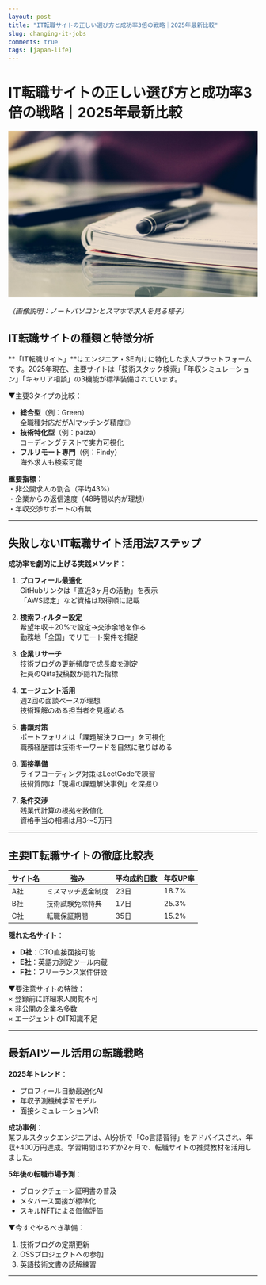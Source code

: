 ```yaml
---
layout: post
title: "IT転職サイトの正しい選び方と成功率3倍の戦略｜2025年最新比較"
slug: changing-it-jobs
comments: true
tags: [japan-life]
---
```

# IT転職サイトの正しい選び方と成功率3倍の戦略｜2025年最新比較

![確定申告イメージ画像](/assets/img/20250204/01_01.jpg) 

*（画像説明：ノートパソコンとスマホで求人を見る様子）*

## IT転職サイトの種類と特徴分析
**「IT転職サイト」**はエンジニア・SE向けに特化した求人プラットフォームです。2025年現在、主要サイトは「技術スタック検索」「年収シミュレーション」「キャリア相談」の3機能が標準装備されています。

▼主要3タイプの比較：  
- **総合型**（例：Green）  
  全職種対応だがAIマッチング精度◎  
- **技術特化型**（例：paiza）  
  コーディングテストで実力可視化  
- **フルリモート専門**（例：Findy）  
  海外求人も検索可能  

**重要指標**：  
・非公開求人の割合（平均43%）  
・企業からの返信速度（48時間以内が理想）  
・年収交渉サポートの有無  

<script async src="https://pagead2.googlesyndication.com/pagead/js/adsbygoogle.js?client=ca-pub-7886659064712565"
     crossorigin="anonymous"></script>
<!-- 광고2 -->
<ins class="adsbygoogle"
     style="display:block"
     data-ad-client="ca-pub-7886659064712565"
     data-ad-slot="1101493367"
     data-ad-format="auto"
     data-full-width-responsive="true"></ins>
<script>
     (adsbygoogle = window.adsbygoogle || []).push({});
</script>

---

## 失敗しないIT転職サイト活用法7ステップ
**成功率を劇的に上げる実践メソッド**：  

1. **プロフィール最適化**  
   GitHubリンクは「直近3ヶ月の活動」を表示  
   「AWS認定」など資格は取得順に記載  

2. **検索フィルター設定**  
   希望年収＋20%で設定→交渉余地を作る  
   勤務地「全国」でリモート案件を捕捉  

3. **企業リサーチ**  
   技術ブログの更新頻度で成長度を測定  
   社員のQiita投稿数が隠れた指標  

4. **エージェント活用**  
   週2回の面談ペースが理想  
   技術理解のある担当者を見極める  

5. **書類対策**  
   ポートフォリオは「課題解決フロー」を可視化  
   職務経歴書は技術キーワードを自然に散りばめる  

6. **面接準備**  
   ライブコーディング対策はLeetCodeで練習  
   技術質問は「現場の課題解決事例」を深掘り  

7. **条件交渉**  
   残業代計算の根拠を数値化  
   資格手当の相場は月3～5万円  

---

## 主要IT転職サイトの徹底比較表
<script async src="https://pagead2.googlesyndication.com/pagead/js/adsbygoogle.js?client=ca-pub-7886659064712565"
     crossorigin="anonymous"></script>
<!-- 광고2 -->
<ins class="adsbygoogle"
     style="display:block"
     data-ad-client="ca-pub-7886659064712565"
     data-ad-slot="1101493367"
     data-ad-format="auto"
     data-full-width-responsive="true"></ins>
<script>
     (adsbygoogle = window.adsbygoogle || []).push({});
</script>

| サイト名 | 強み | 平均成約日数 | 年収UP率 |
|---------|------|-------------|---------|
| A社     | ミスマッチ返金制度 | 23日 | 18.7% |
| B社     | 技術試験免除特典 | 17日 | 25.3% |
| C社     | 転職保証期間 | 35日 | 15.2% |

**隠れた名サイト**：  
- **D社**：CTO直接面接可能  
- **E社**：英語力測定ツール内蔵  
- **F社**：フリーランス案件併設  

▼要注意サイトの特徴：  
× 登録前に詳細求人閲覧不可  
× 非公開の企業名多数  
× エージェントのIT知識不足  

---

## 最新AIツール活用の転職戦略
**2025年トレンド**：  
- プロフィール自動最適化AI  
- 年収予測機械学習モデル  
- 面接シミュレーションVR  

**成功事例**：  
某フルスタックエンジニアは、AI分析で「Go言語習得」をアドバイスされ、年収+400万円達成。学習期間はわずか2ヶ月で、転職サイトの推奨教材を活用しました。

<script async src="https://pagead2.googlesyndication.com/pagead/js/adsbygoogle.js?client=ca-pub-7886659064712565"
     crossorigin="anonymous"></script>
<!-- 광고2 -->
<ins class="adsbygoogle"
     style="display:block"
     data-ad-client="ca-pub-7886659064712565"
     data-ad-slot="1101493367"
     data-ad-format="auto"
     data-full-width-responsive="true"></ins>
<script>
     (adsbygoogle = window.adsbygoogle || []).push({});
</script>

**5年後の転職市場予測**：  
- ブロックチェーン証明書の普及  
- メタバース面接が標準化  
- スキルNFTによる価値評価  

▼今すぐやるべき準備：  
1. 技術ブログの定期更新  
2. OSSプロジェクトへの参加  
3. 英語技術文書の読解練習  

---